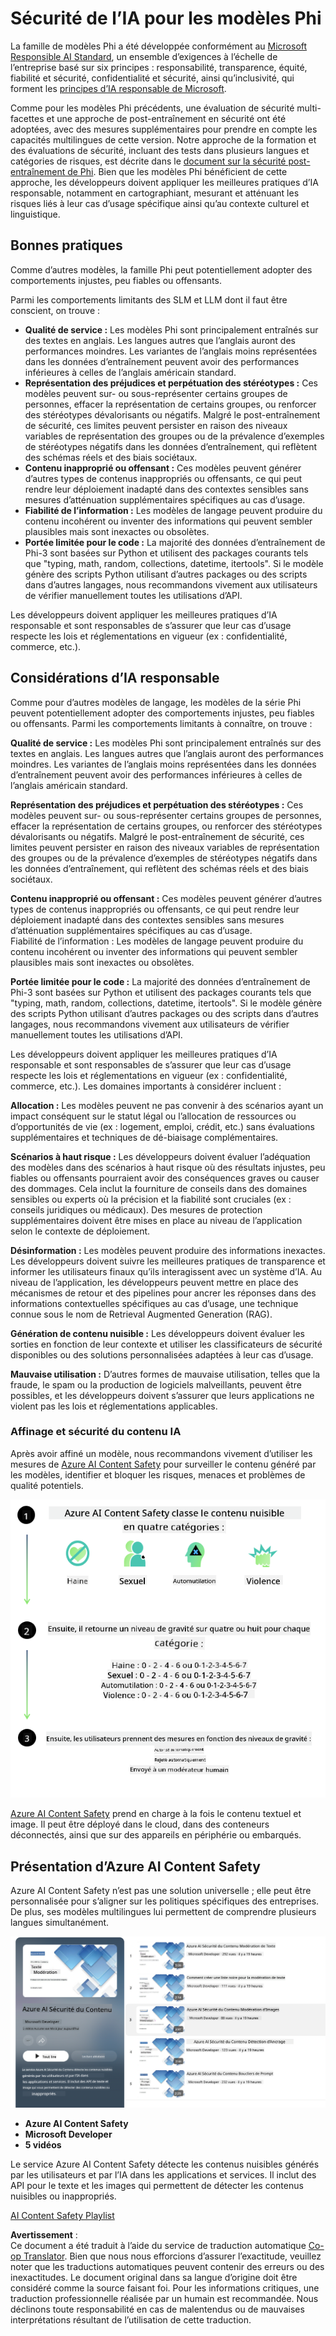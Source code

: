 <!--
CO_OP_TRANSLATOR_METADATA:
{
  "original_hash": "c8273672cc57df2be675407a1383aaf0",
  "translation_date": "2025-07-16T17:41:18+00:00",
  "source_file": "md/01.Introduction/01/01.AISafety.md",
  "language_code": "fr"
}
-->
# Sécurité de l’IA pour les modèles Phi  
La famille de modèles Phi a été développée conformément au [Microsoft Responsible AI Standard](https://query.prod.cms.rt.microsoft.com/cms/api/am/binary/RE5cmFl), un ensemble d’exigences à l’échelle de l’entreprise basé sur six principes : responsabilité, transparence, équité, fiabilité et sécurité, confidentialité et sécurité, ainsi qu’inclusivité, qui forment les [principes d’IA responsable de Microsoft](https://www.microsoft.com/ai/responsible-ai).

Comme pour les modèles Phi précédents, une évaluation de sécurité multi-facettes et une approche de post-entraînement en sécurité ont été adoptées, avec des mesures supplémentaires pour prendre en compte les capacités multilingues de cette version. Notre approche de la formation et des évaluations de sécurité, incluant des tests dans plusieurs langues et catégories de risques, est décrite dans le [document sur la sécurité post-entraînement de Phi](https://arxiv.org/abs/2407.13833). Bien que les modèles Phi bénéficient de cette approche, les développeurs doivent appliquer les meilleures pratiques d’IA responsable, notamment en cartographiant, mesurant et atténuant les risques liés à leur cas d’usage spécifique ainsi qu’au contexte culturel et linguistique.

## Bonnes pratiques

Comme d’autres modèles, la famille Phi peut potentiellement adopter des comportements injustes, peu fiables ou offensants.

Parmi les comportements limitants des SLM et LLM dont il faut être conscient, on trouve :

- **Qualité de service :** Les modèles Phi sont principalement entraînés sur des textes en anglais. Les langues autres que l’anglais auront des performances moindres. Les variantes de l’anglais moins représentées dans les données d’entraînement peuvent avoir des performances inférieures à celles de l’anglais américain standard.  
- **Représentation des préjudices et perpétuation des stéréotypes :** Ces modèles peuvent sur- ou sous-représenter certains groupes de personnes, effacer la représentation de certains groupes, ou renforcer des stéréotypes dévalorisants ou négatifs. Malgré le post-entraînement de sécurité, ces limites peuvent persister en raison des niveaux variables de représentation des groupes ou de la prévalence d’exemples de stéréotypes négatifs dans les données d’entraînement, qui reflètent des schémas réels et des biais sociétaux.  
- **Contenu inapproprié ou offensant :** Ces modèles peuvent générer d’autres types de contenus inappropriés ou offensants, ce qui peut rendre leur déploiement inadapté dans des contextes sensibles sans mesures d’atténuation supplémentaires spécifiques au cas d’usage.  
- **Fiabilité de l’information :** Les modèles de langage peuvent produire du contenu incohérent ou inventer des informations qui peuvent sembler plausibles mais sont inexactes ou obsolètes.  
- **Portée limitée pour le code :** La majorité des données d’entraînement de Phi-3 sont basées sur Python et utilisent des packages courants tels que "typing, math, random, collections, datetime, itertools". Si le modèle génère des scripts Python utilisant d’autres packages ou des scripts dans d’autres langages, nous recommandons vivement aux utilisateurs de vérifier manuellement toutes les utilisations d’API.

Les développeurs doivent appliquer les meilleures pratiques d’IA responsable et sont responsables de s’assurer que leur cas d’usage respecte les lois et réglementations en vigueur (ex : confidentialité, commerce, etc.).

## Considérations d’IA responsable

Comme pour d’autres modèles de langage, les modèles de la série Phi peuvent potentiellement adopter des comportements injustes, peu fiables ou offensants. Parmi les comportements limitants à connaître, on trouve :

**Qualité de service :** Les modèles Phi sont principalement entraînés sur des textes en anglais. Les langues autres que l’anglais auront des performances moindres. Les variantes de l’anglais moins représentées dans les données d’entraînement peuvent avoir des performances inférieures à celles de l’anglais américain standard.

**Représentation des préjudices et perpétuation des stéréotypes :** Ces modèles peuvent sur- ou sous-représenter certains groupes de personnes, effacer la représentation de certains groupes, ou renforcer des stéréotypes dévalorisants ou négatifs. Malgré le post-entraînement de sécurité, ces limites peuvent persister en raison des niveaux variables de représentation des groupes ou de la prévalence d’exemples de stéréotypes négatifs dans les données d’entraînement, qui reflètent des schémas réels et des biais sociétaux.

**Contenu inapproprié ou offensant :** Ces modèles peuvent générer d’autres types de contenus inappropriés ou offensants, ce qui peut rendre leur déploiement inadapté dans des contextes sensibles sans mesures d’atténuation supplémentaires spécifiques au cas d’usage.  
Fiabilité de l’information : Les modèles de langage peuvent produire du contenu incohérent ou inventer des informations qui peuvent sembler plausibles mais sont inexactes ou obsolètes.

**Portée limitée pour le code :** La majorité des données d’entraînement de Phi-3 sont basées sur Python et utilisent des packages courants tels que "typing, math, random, collections, datetime, itertools". Si le modèle génère des scripts Python utilisant d’autres packages ou des scripts dans d’autres langages, nous recommandons vivement aux utilisateurs de vérifier manuellement toutes les utilisations d’API.

Les développeurs doivent appliquer les meilleures pratiques d’IA responsable et sont responsables de s’assurer que leur cas d’usage respecte les lois et réglementations en vigueur (ex : confidentialité, commerce, etc.). Les domaines importants à considérer incluent :

**Allocation :** Les modèles peuvent ne pas convenir à des scénarios ayant un impact conséquent sur le statut légal ou l’allocation de ressources ou d’opportunités de vie (ex : logement, emploi, crédit, etc.) sans évaluations supplémentaires et techniques de dé-biaisage complémentaires.

**Scénarios à haut risque :** Les développeurs doivent évaluer l’adéquation des modèles dans des scénarios à haut risque où des résultats injustes, peu fiables ou offensants pourraient avoir des conséquences graves ou causer des dommages. Cela inclut la fourniture de conseils dans des domaines sensibles ou experts où la précision et la fiabilité sont cruciales (ex : conseils juridiques ou médicaux). Des mesures de protection supplémentaires doivent être mises en place au niveau de l’application selon le contexte de déploiement.

**Désinformation :** Les modèles peuvent produire des informations inexactes. Les développeurs doivent suivre les meilleures pratiques de transparence et informer les utilisateurs finaux qu’ils interagissent avec un système d’IA. Au niveau de l’application, les développeurs peuvent mettre en place des mécanismes de retour et des pipelines pour ancrer les réponses dans des informations contextuelles spécifiques au cas d’usage, une technique connue sous le nom de Retrieval Augmented Generation (RAG).

**Génération de contenu nuisible :** Les développeurs doivent évaluer les sorties en fonction de leur contexte et utiliser les classificateurs de sécurité disponibles ou des solutions personnalisées adaptées à leur cas d’usage.

**Mauvaise utilisation :** D’autres formes de mauvaise utilisation, telles que la fraude, le spam ou la production de logiciels malveillants, peuvent être possibles, et les développeurs doivent s’assurer que leurs applications ne violent pas les lois et réglementations applicables.

### Affinage et sécurité du contenu IA

Après avoir affiné un modèle, nous recommandons vivement d’utiliser les mesures de [Azure AI Content Safety](https://learn.microsoft.com/azure/ai-services/content-safety/overview) pour surveiller le contenu généré par les modèles, identifier et bloquer les risques, menaces et problèmes de qualité potentiels.

![Phi3AISafety](../../../../../translated_images/01.phi3aisafety.c0d7fc42f5a5c40507c5e8be556615b8377a63b8764865d057d4faac3757a478.fr.png)

[Azure AI Content Safety](https://learn.microsoft.com/azure/ai-services/content-safety/overview) prend en charge à la fois le contenu textuel et image. Il peut être déployé dans le cloud, dans des conteneurs déconnectés, ainsi que sur des appareils en périphérie ou embarqués.

## Présentation d’Azure AI Content Safety

Azure AI Content Safety n’est pas une solution universelle ; elle peut être personnalisée pour s’aligner sur les politiques spécifiques des entreprises. De plus, ses modèles multilingues lui permettent de comprendre plusieurs langues simultanément.

![AIContentSafety](../../../../../translated_images/01.AIcontentsafety.a288819b8ce8da1a56cf708aff010a541799d002ae7ae84bb819b19ab8950591.fr.png)

- **Azure AI Content Safety**  
- **Microsoft Developer**  
- **5 vidéos**

Le service Azure AI Content Safety détecte les contenus nuisibles générés par les utilisateurs et par l’IA dans les applications et services. Il inclut des API pour le texte et les images qui permettent de détecter les contenus nuisibles ou inappropriés.

[AI Content Safety Playlist](https://www.youtube.com/playlist?list=PLlrxD0HtieHjaQ9bJjyp1T7FeCbmVcPkQ)

**Avertissement** :  
Ce document a été traduit à l’aide du service de traduction automatique [Co-op Translator](https://github.com/Azure/co-op-translator). Bien que nous nous efforcions d’assurer l’exactitude, veuillez noter que les traductions automatiques peuvent contenir des erreurs ou des inexactitudes. Le document original dans sa langue d’origine doit être considéré comme la source faisant foi. Pour les informations critiques, une traduction professionnelle réalisée par un humain est recommandée. Nous déclinons toute responsabilité en cas de malentendus ou de mauvaises interprétations résultant de l’utilisation de cette traduction.